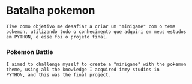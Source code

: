# Batalha pokemon
    Tive como objetivo me desafiar a criar um "minigame" com o tema pokemon, utilizando todo o conhecimento que adquiri em meus estudos
    em PYTHON, e esse foi o projeto final.



### Pokemon Battle
    I aimed to challenge myself to create a "minigame" with the pokemon theme, using all the knowledge I acquired inmy studies in 
    PYTHON, and this was the final project.
